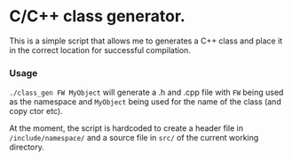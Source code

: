 # C/C++ class generator.

This is a simple script that allows me to generates a C++ class and place it in the
correct location for successful compilation.

### Usage

`./class_gen FW MyObject` will generate a .h and .cpp file with `FW` being used as
the namespace and `MyObject` being used for the name of the class (and copy ctor etc).

At the moment, the script is hardcoded to create a header file in `/include/namespace/`
and a source file in `src/` of the current working directory.



